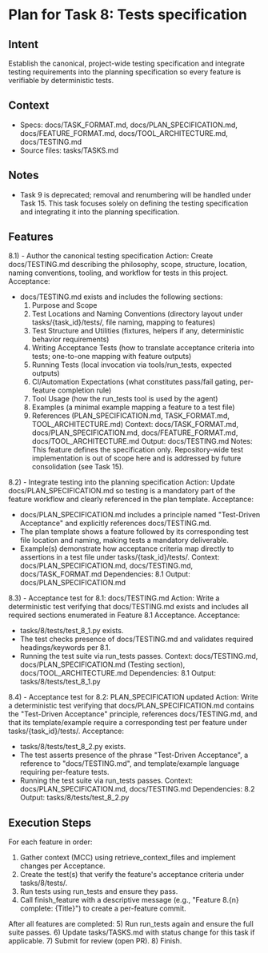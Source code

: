 # Plan for Task 8: Tests specification

## Intent
Establish the canonical, project-wide testing specification and integrate testing requirements into the planning specification so every feature is verifiable by deterministic tests.

## Context
- Specs: docs/TASK_FORMAT.md, docs/PLAN_SPECIFICATION.md, docs/FEATURE_FORMAT.md, docs/TOOL_ARCHITECTURE.md, docs/TESTING.md
- Source files: tasks/TASKS.md

## Notes
- Task 9 is deprecated; removal and renumbering will be handled under Task 15. This task focuses solely on defining the testing specification and integrating it into the planning specification.

## Features
8.1) - Author the canonical testing specification
   Action: Create docs/TESTING.md describing the philosophy, scope, structure, location, naming conventions, tooling, and workflow for tests in this project.
   Acceptance:
   - docs/TESTING.md exists and includes the following sections:
     1) Purpose and Scope
     2) Test Locations and Naming Conventions (directory layout under tasks/{task_id}/tests/, file naming, mapping to features)
     3) Test Structure and Utilities (fixtures, helpers if any, deterministic behavior requirements)
     4) Writing Acceptance Tests (how to translate acceptance criteria into tests; one-to-one mapping with feature outputs)
     5) Running Tests (local invocation via tools/run_tests, expected outputs)
     6) CI/Automation Expectations (what constitutes pass/fail gating, per-feature completion rule)
     7) Tool Usage (how the run_tests tool is used by the agent)
     8) Examples (a minimal example mapping a feature to a test file)
     9) References (PLAN_SPECIFICATION.md, TASK_FORMAT.md, TOOL_ARCHITECTURE.md)
   Context: docs/TASK_FORMAT.md, docs/PLAN_SPECIFICATION.md, docs/FEATURE_FORMAT.md, docs/TOOL_ARCHITECTURE.md
   Output: docs/TESTING.md
   Notes: This feature defines the specification only. Repository-wide test implementation is out of scope here and is addressed by future consolidation (see Task 15).

8.2) - Integrate testing into the planning specification
   Action: Update docs/PLAN_SPECIFICATION.md so testing is a mandatory part of the feature workflow and clearly referenced in the plan template.
   Acceptance:
   - docs/PLAN_SPECIFICATION.md includes a principle named "Test-Driven Acceptance" and explicitly references docs/TESTING.md.
   - The plan template shows a feature followed by its corresponding test file location and naming, making tests a mandatory deliverable.
   - Example(s) demonstrate how acceptance criteria map directly to assertions in a test file under tasks/{task_id}/tests/.
   Context: docs/PLAN_SPECIFICATION.md, docs/TESTING.md, docs/TASK_FORMAT.md
   Dependencies: 8.1
   Output: docs/PLAN_SPECIFICATION.md

8.3) - Acceptance test for 8.1: docs/TESTING.md
   Action: Write a deterministic test verifying that docs/TESTING.md exists and includes all required sections enumerated in Feature 8.1 Acceptance.
   Acceptance:
   - tasks/8/tests/test_8_1.py exists.
   - The test checks presence of docs/TESTING.md and validates required headings/keywords per 8.1.
   - Running the test suite via run_tests passes.
   Context: docs/TESTING.md, docs/PLAN_SPECIFICATION.md (Testing section), docs/TOOL_ARCHITECTURE.md
   Dependencies: 8.1
   Output: tasks/8/tests/test_8_1.py

8.4) - Acceptance test for 8.2: PLAN_SPECIFICATION updated
   Action: Write a deterministic test verifying that docs/PLAN_SPECIFICATION.md contains the "Test-Driven Acceptance" principle, references docs/TESTING.md, and that its template/example require a corresponding test per feature under tasks/{task_id}/tests/.
   Acceptance:
   - tasks/8/tests/test_8_2.py exists.
   - The test asserts presence of the phrase "Test-Driven Acceptance", a reference to "docs/TESTING.md", and template/example language requiring per-feature tests.
   - Running the test suite via run_tests passes.
   Context: docs/PLAN_SPECIFICATION.md, docs/TESTING.md
   Dependencies: 8.2
   Output: tasks/8/tests/test_8_2.py

## Execution Steps
For each feature in order:
1) Gather context (MCC) using retrieve_context_files and implement changes per Acceptance.
2) Create the test(s) that verify the feature's acceptance criteria under tasks/8/tests/.
3) Run tests using run_tests and ensure they pass.
4) Call finish_feature with a descriptive message (e.g., "Feature 8.{n} complete: {Title}") to create a per-feature commit.

After all features are completed:
5) Run run_tests again and ensure the full suite passes.
6) Update tasks/TASKS.md with status change for this task if applicable.
7) Submit for review (open PR).
8) Finish.
